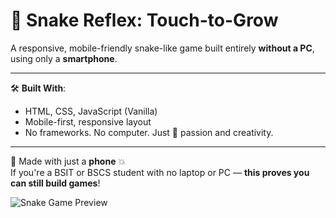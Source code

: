 # 🐍 Snake Reflex: Touch-to-Grow

A responsive, mobile-friendly snake-like game built entirely **without a PC**, using only a **smartphone**.


---

🛠 **Built With**:
- HTML, CSS, JavaScript (Vanilla)
- Mobile-first, responsive layout
- No frameworks. No computer. Just 💪 passion and creativity.

---

📱 Made with just a **phone** 💥  
If you're a BSIT or BSCS student with no laptop or PC — **this proves you can still build games**!



![Snake Game Preview](preview.gif)
